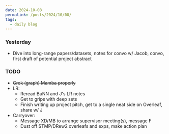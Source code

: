 ```yaml
---
date: 2024-10-08
permalink: /posts/2024/10/08/
tags:
  - daily blog
---
```


### Yesterday
- Dive into long-range papers/datasets, notes for convo w/ Jacob, convo, first draft of potential project abstract

### TODO
- ~~Grok (graph) Mamba properly~~
- LR:
  - Reread BuNN and J's LR notes
  - Get to grips with deep sets
  - Finish writing up project pitch, get to a single neat side on Overleaf, share w/ J
- Carryover:
  - Message XD/MB to arrange supervisor meeting(s), message F
  - Dust off STMP/DRew2 overleafs and exps, make action plan